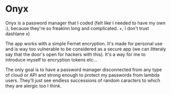 # Onyx
Onyx is a password manager that I coded (felt like I needed to have my own :), because they're so freakinn long and complicated. +, I don't trust dashlane x)

The app works with a simple Fernet encryption. It's made for personal use and is way too vulnerable to be considered as 
a secure app (we can litteraly say that the door's open for hackers with this). It's a way for me to introduce myself to encryption
tokens etc...

The only goal is to have a password manager disconnected from any type of cloud or API and strong enough to protect my passwords from lambda users. They'll just see endless successions of random caracters to which they are alergic too I think.
